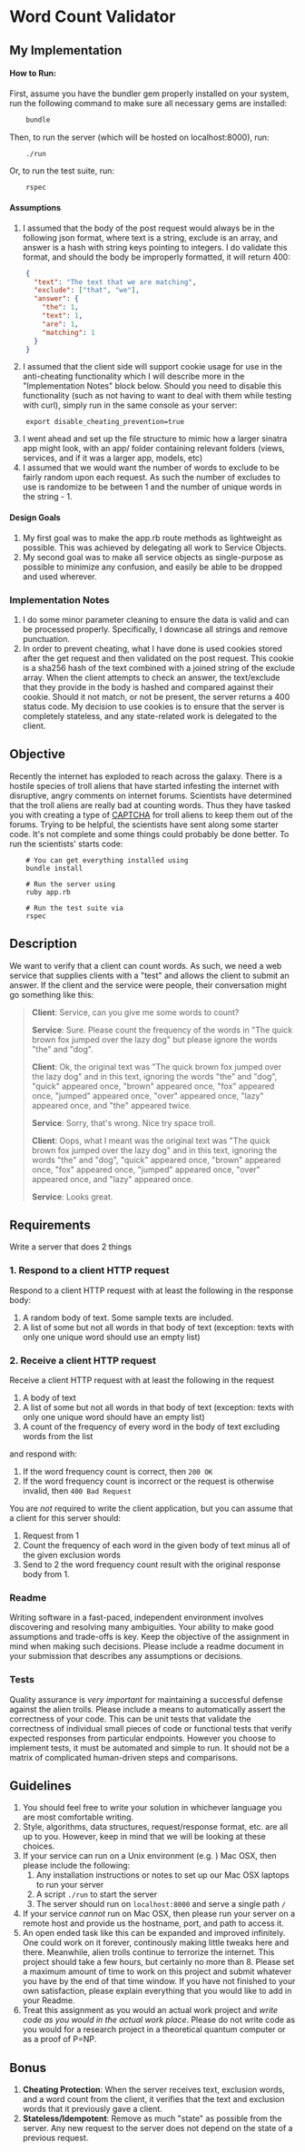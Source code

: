# Word Count Validator

## My Implementation

#### How to Run:
First, assume you have the bundler gem properly installed on your system, run the following command to make sure all necessary gems are installed:
```ruby
    bundle
```

Then, to run the server (which will be hosted on localhost:8000), run:
```
    ./run
```

Or, to run the test suite, run:
```ruby
    rspec
```

#### Assumptions

1. I assumed that the body of the post request would always be in the following json format, where text is a string, exclude is an array, and answer is a hash with string keys pointing
to integers. I do validate this format, and should the body be improperly formatted, it will return 400:

```json
    {
      "text": "The text that we are matching",
      "exclude": ["that", "we"],
      "answer": {
        "the": 1,
        "text": 1,
        "are": 1,
        "matching": 1
      }
    }
```

2. I assumed that the client side will support cookie usage for use in the anti-cheating functionality which I will describe more in the "Implementation Notes" block below. Should you need to disable this functionality (such as not having to want to deal with them while testing with curl), simply run in the same console as your server:
```
    export disable_cheating_prevention=true
```
3. I went ahead and set up the file structure to mimic how a larger sinatra app might look, with an app/ folder containing relevant folders (views, services, and if it was a larger app, models, etc)
4. I assumed that we would want the number of words to exclude to be fairly random upon each request. As such the number of excludes to use is randomize to be between 1 and the number of unique words in the string  - 1.

#### Design Goals

1. My first goal was to make the app.rb route methods as lightweight as possible. This was achieved by delegating all work to Service Objects.
2. My second goal was to make all service objects as single-purpose as possible to minimize any confusion, and easily be able to be dropped and used wherever.

### Implementation Notes

1. I do some minor parameter cleaning to ensure the data is valid and can be processed properly. Specifically, I downcase all strings and remove punctuation.
2. In order to prevent cheating, what I have done is used cookies stored after the get request and then validated on the post request. This cookie is a sha256 hash of the text combined with a joined string of the exclude array. 
When the client attempts to check an answer, the text/exclude that they provide in the body is hashed and compared against their cookie. Should it not match, or not be present, the server returns a 400 status code. My decision
to use cookies is to ensure that the server is completely stateless, and any state-related work is delegated to the client.

## Objective

Recently the internet has exploded to reach across the galaxy.  There is a hostile species of troll aliens that have started infesting the internet with disruptive, angry comments on internet forums.  Scientists have determined that the troll aliens are really bad at counting words.  Thus they have tasked you with creating a type of [CAPTCHA](http://en.wikipedia.org/wiki/CAPTCHA) for troll aliens to keep them out of the forums. Trying to be helpful, the scientists have sent along some starter code. It's not complete and some things could probably be done better. To run the scientists' starts code:

        # You can get everything installed using
        bundle install

        # Run the server using
        ruby app.rb

        # Run the test suite via
        rspec

## Description

We want to verify that a client can count words. As such, we need a web service that supplies clients with a "test" and allows the client to submit an answer. If the client and the service were people, their conversation might go something like this:

> **Client**: Service, can you give me some words to count?
> 
> **Service**: Sure. Please count the frequency of the words in "The quick brown fox jumped over the lazy dog" but please ignore the words "the" and "dog".
> 
> **Client**: Ok, the original text was "The quick brown fox jumped over the lazy dog" and in this text, ignoring the words  "the" and "dog", "quick" appeared once, "brown" appeared once, "fox" appeared once, "jumped" appeared once, "over" appeared once, "lazy" appeared once, and "the" appeared twice.
> 
> **Service**: Sorry, that's wrong. Nice try space troll.
> 
> **Client**: Oops, what I meant was the original text was "The quick brown fox jumped over the lazy dog" and in this text, ignoring the words  "the" and "dog", "quick" appeared once, "brown" appeared once, "fox" appeared once, "jumped" appeared once, "over" appeared once, and "lazy" appeared once.
> 
> **Service**: Looks great.


## Requirements

Write a server that does 2 things

### 1. Respond to a client HTTP request

Respond to a client HTTP request with at least the following in the response body:

1. A random body of text. Some sample texts are included.
2. A list of some but not all words in that body of text (exception: texts with only one unique word should use an empty list)

### 2. Receive a client HTTP request

Receive a client HTTP request with at least the following in the request

1. A body of text
2. A list of some but not all words in that body of text (exception: texts with only one unique word should have an empty list)
3. A count of the frequency of every word in the body of text excluding words from the list

and respond with:

1. If the word frequency count is correct, then `200 OK`
2. If the word frequency count is incorrect or the request is otherwise invalid, then `400 Bad Request`

You are *not* required to write the client application, but you can assume that a client for this server should:

1. Request from 1
2. Count the frequency of each word in the given body of text minus all of the given exclusion words
3. Send to 2 the word frequency count result with the original response body from 1.

### Readme

Writing software in a fast-paced, independent environment involves discovering and resolving many ambiguities. Your ability to make good assumptions and trade-offs is key. Keep the objective of the assignment in mind when making such decisions. Please include a readme document in your submission that describes any assumptions or decisions.

### Tests

Quality assurance is *very important* for maintaining a successful defense against the alien trolls. Please include a means to automatically assert the correctness of your code. This can be unit tests that validate the correctness of individual small pieces of code or functional tests that verify expected responses from particular endpoints. However you choose to implement tests, it must be automated and simple to run. It should not be a matrix of complicated human-driven steps and comparisons.

## Guidelines

1. You should feel free to write your solution in whichever language you are most comfortable writing.
2. Style, algorithms, data structures, request/response format, etc. are all up to you. However, keep in mind that we will be looking at these choices.
2. If your service can run on a Unix environment (e.g. ) Mac OSX, then please include the following:
    1. Any installation instructions or notes to set up our Mac OSX laptops to run your server
    2. A script `./run` to start the server
    3. The server should run on `localhost:8000` and serve a single path `/`
3. If your service _cannot_ run on Mac OSX, then please run your server on a remote host and provide us the hostname, port, and path to access it.
4. An open ended task like this can be expanded and improved infinitely. One could work on it forever, continously making little tweaks here and there. Meanwhile, alien trolls continue to terrorize the internet. This project should take a few hours, but certainly no more than 8. Please set a maximum amount of time to work on this project and submit whatever you have by the end of that time window. If you have not finished to your own satisfaction, please explain everything that you would like to add in your Readme.
5. Treat this assignment as you would an actual work project and _write code as you would in the actual work place_. Please do not write code as you would for a research project in a theoretical quantum computer or as a proof of P=NP.

## Bonus

1. **Cheating Protection**: When the server receives text, exclusion words, and a word count from the client, it verifies that the text and exclusion words that it previously gave a client.
2. **Stateless/Idempotent**: Remove as much "state" as possible from the server. Any new request to the server does not depend on the state of a previous request.
